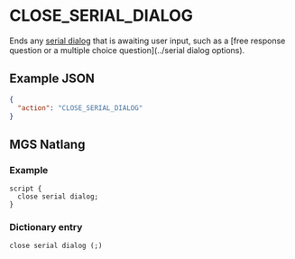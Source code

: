 # CLOSE_SERIAL_DIALOG

Ends any [serial dialog](../dialogs/serial_dialogs) that is awaiting user input, such as a [free response question or a multiple choice question](../serial dialog options).

## Example JSON

```json
{
  "action": "CLOSE_SERIAL_DIALOG"
}
```

## MGS Natlang

### Example

```mgs
script {
  close serial dialog;
}
```

### Dictionary entry

```
close serial dialog (;)
```
